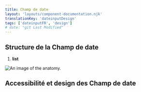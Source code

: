 ```yaml
---
title: Champ de date
layout: 'layouts/component-documentation.njk'
translationKey: 'dateinputDesign'
tags: ['dateinputFR', 'design']
# date: "git Last Modified"
---
```


## Structure de la Champ de date

<ol class="anatomy-list">
  <li><strong>list</strong></li>
</ol>

<img class="b-sm b-default p-400" src="/images/{local}/components/anatomy/gcds-date-input-anatomy.svg" alt="An image of the anatomy." />

## Accessibilité et design des Champ de date
